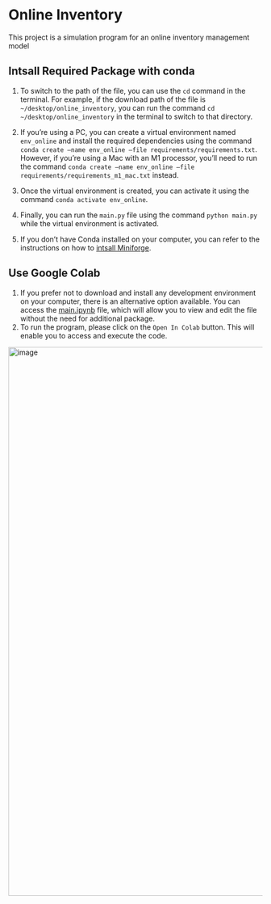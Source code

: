 # Online Inventory
This project is a simulation program for an online inventory management model

## Intsall Required Package with conda
1. To switch to the path of the file, you can use the `cd` command in the terminal. For example, if the download path of the file is `~/desktop/online_inventory`, you can run the command `cd ~/desktop/online_inventory` in the terminal to switch to that directory.

2. If you’re using a PC, you can create a virtual environment named `env_online` and install the required dependencies using the command `conda create –name env_online –file requirements/requirements.txt`. However, if you’re using a Mac with an M1 processor, you’ll need to run the command `conda create –name env_online –file requirements/requirements_m1_mac.txt` instead.

3. Once the virtual environment is created, you can activate it using the command `conda activate env_online`.

4. Finally, you can run the `main.py` file using the command `python main.py` while the virtual environment is activated.

5. If you don’t have Conda installed on your computer, you can refer to the instructions on how to [intsall Miniforge](https://equatorial-marlin-edd.notion.site/Install-Miniforge-on-Mac-of-M-chips-Windows-ec7d87d8c6494cca83681c5cbf9a3ac4).

## Use Google Colab
1. If you prefer not to download and install any development environment on your computer, there is an alternative option available. You can access the [main.ipynb](./colab/main.ipynb) file, which will allow you to view and edit the file without the need for additional package. 
2. To run the program, please click on the `Open In Colab` button. This will enable you to access and execute the code.
<img width="1087" alt="image" src="https://user-images.githubusercontent.com/114122443/225371274-0b043ca0-7170-4b42-b011-393b7d2386b4.png">
